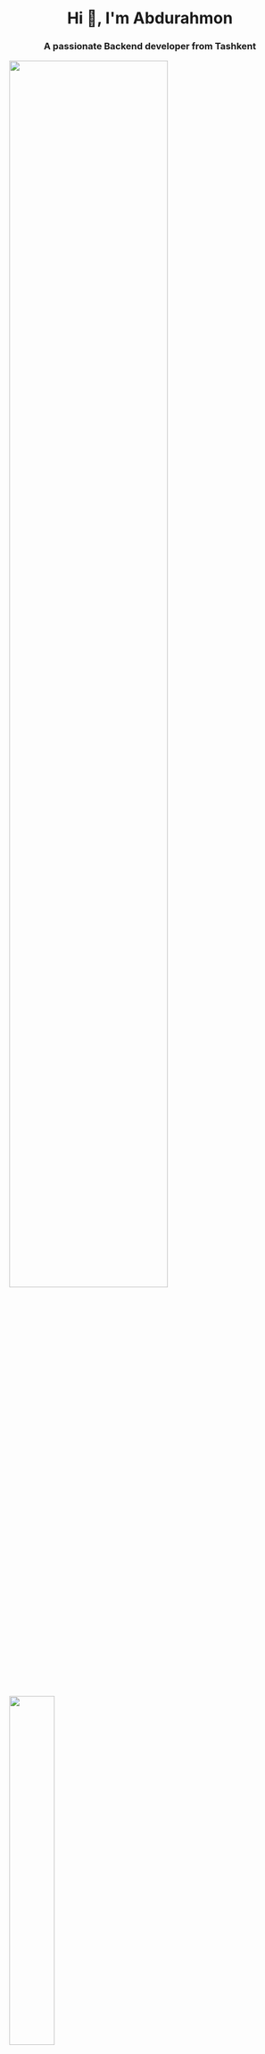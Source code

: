 
<h1 align="center">Hi 👋, I'm Abdurahmon</h1>
<h3 align="center">A passionate Backend developer from Tashkent</h3>

<img src="https://github.com/SP-XD/SP-XD/blob/main/images/dino_rounded.gif?raw=true" href="https://github.com/SP-XD" width="75%"/><br>
<img src="https://github.com/SP-XD/SP-XD/blob/main/images/this_page_is.gif?raw=true"  width="40%"/>


<p align="left"> <img src="https://komarev.com/ghpvc/?username=abdurahmon0412&label=Profile%20views&color=0e75b6&style=flat" alt="abdurahmon0412" /> </p>

<p align="left"> <a href="https://github.com/ryo-ma/github-profile-trophy"><img src="https://github-profile-trophy.vercel.app/?username=abdurahmon0412" alt="abdurahmon0412" /></a> </p>

<p align="left"> <a href="https://twitter.com/@abdurahmon0412" target="blank"><img src="https://img.shields.io/twitter/follow/@abdurahmon0412?logo=twitter&style=for-the-badge" alt="@abdurahmon0412" /></a> </p>
<h3 align="left">Connect with me:</h3>
<p align="left">
<a href="https://twitter.com/@abdurahmon0412" target="blank"><img align="center" src="https://raw.githubusercontent.com/rahuldkjain/github-profile-readme-generator/master/src/images/icons/Social/twitter.svg" alt="@abdurahmon0412" height="30" width="40" /></a>
<a href="https://instagram.com/https://www.instagram.com/abdurahmonsadriddinov0412/#" target="blank"><img align="center" src="https://raw.githubusercontent.com/rahuldkjain/github-profile-readme-generator/master/src/images/icons/Social/instagram.svg" alt="https://www.instagram.com/abdurahmonsadriddinov0412/#" height="30" width="40" /></a>
</p>


<p><img align="left" src="https://github-readme-stats.vercel.app/api/top-langs?username=abdurahmon0412&show_icons=true&locale=en&layout=compact" alt="abdurahmon0412" /></p>

<p>&nbsp;<img align="center" src="https://github-readme-stats.vercel.app/api?username=abdurahmon0412&show_icons=true&locale=en" alt="abdurahmon0412" /></p>

<p><img align="center" src="https://github-readme-streak-stats.herokuapp.com/?user=abdurahmon0412&" alt="abdurahmon0412" /></p>
    
<p><img align="center" src="https://github.com/radjabov4443/radjabov4443/blob/main/github-contribution-grid-snake.svg" alt="itsdotnet" /></p>
